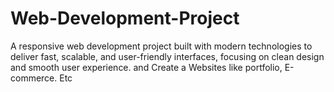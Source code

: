 # Web-Development-Project
A responsive web development project built with modern technologies to deliver fast, scalable, and user-friendly interfaces, focusing on clean design and smooth user experience. and Create a Websites like portfolio, E-commerce. Etc
